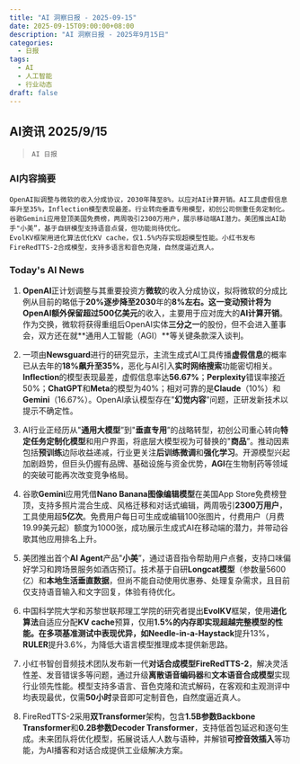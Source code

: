 ```yaml
---
title: "AI 洞察日报 - 2025-09-15"
date: 2025-09-15T09:00:00+08:00
description: "AI 洞察日报 - 2025年9月15日"
categories:
  - 日报
tags:
  - AI
  - 人工智能
  - 行业动态
draft: false
---
```


## AI资讯 2025/9/15

>  `AI 日报` 



### **AI内容摘要**

```
OpenAI拟调整与微软的收入分成协议，2030年降至8%，以应对AI计算开销。AI工具虚假信息率升至35%，Inflection模型表现最差。行业转向垂直专用模型，初创公司侧重任务定制化。  
谷歌Gemini应用登顶美国免费榜，两周吸引2300万用户，展示移动端AI潜力。美团推出AI助手"小美”，基于自研模型支持语音点餐，但功能尚待优化。  
EvolKV框架用进化算法优化KV cache，仅1.5%内存实现超模型性能。小红书发布FireRedTTS-2合成模型，支持多语言和音色克隆，自然度逼近真人。
```



### **Today's AI News**

1. **OpenAI**正计划调整与其重要投资方**微软**的收入分成协议，拟将微软的分成比例从目前的略低于**20%**逐步降至**2030**年的**8%**左右。这一变动预计将为OpenAI额外保留超过**500亿美元**的收入，主要用于应对庞大的**AI计算开销**。作为交换，微软将获得重组后OpenAI实体**三分之一**的股份，但不会进入董事会，双方还在就**通用人工智能（AGI）**等关键条款深入谈判。

2. 一项由**Newsguard**进行的研究显示，主流生成式AI工具传播**虚假信息**的概率已从去年的**18%**飙升至**35%**，恶化与AI引入**实时网络搜索**功能密切相关。**Inflection**的模型表现最差，虚假信息率达**56.67%**；**Perplexity**错误率接近50%；**ChatGPT**和**Meta**的模型为40%；相对可靠的是**Claude**（10%）和**Gemini**（16.67%）。OpenAI承认模型存在"**幻觉内容**”问题，正研发新技术以提示不确定性。

3. AI行业正经历从"**通用大模型**”到"**垂直专用**”的战略转型，初创公司重心转向**特定任务定制化模型**和用户界面，将底层大模型视为可替换的"**商品**”。推动因素包括**预训练**边际收益递减，行业更关注**后训练微调**和**强化学习**。开源模型兴起加剧趋势，但巨头仍握有品牌、基础设施与资金优势，**AGI**在生物制药等领域的突破可能再次改变竞争格局。

4. 谷歌**Gemini**应用凭借**Nano Banana图像编辑模型**在美国App Store免费榜登顶，支持多照片混合生成、风格迁移和对话式编辑，两周吸引**2300万用户**，工具使用超**5亿次**。免费用户每日可生成或编辑100张图片，付费用户（月费19.99美元起）额度为1000张，成功展示生成式AI在移动端的潜力，并带动谷歌其他应用排名上升。

5. 美团推出首个**AI Agent**产品"**小美**”，通过语音指令帮助用户点餐，支持口味偏好学习和跨场景服务如酒店预订。技术基于自研**Longcat模型**（参数量5600亿）和**本地生活垂直数据**，但尚不能自动使用优惠券、处理复杂需求，且目前仅支持语音输入和文字回复，体验有待优化。

6. 中国科学院大学和苏黎世联邦理工学院的研究者提出**EvolKV**框架，使用**进化算法**自适应分配**KV cache**预算，仅用**1.5%**的内存即实现超越完整模型的性能。在多项基准测试中表现优异，如**Needle-in-a-Haystack**提升13%，**RULER**提升3.6%，为降低大语言模型推理成本提供新思路。

7. 小红书智创音频技术团队发布新一代**对话合成模型FireRedTTS-2**，解决灵活性差、发音错误多等问题，通过升级**离散语音编码器**和**文本语音合成模型**实现行业领先性能。模型支持多语言、音色克隆和流式解码，在客观和主观测评中均表现最优，仅需**50小时**录音即可定制音色，自然度逼近真人。

8. FireRedTTS-2采用**双Transformer**架构，包含**1.5B参数Backbone Transformer**和**0.2B参数Decoder Transformer**，支持低首包延迟和逐句生成。未来团队将优化模型，拓展说话人人数与语种，并解锁**可控音效插入**等功能，为AI播客和对话合成提供工业级解决方案。